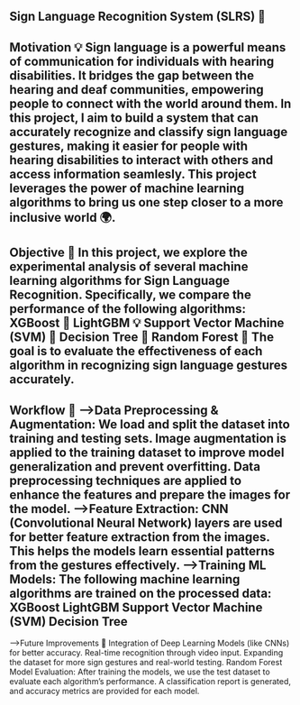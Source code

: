 Sign Language Recognition System (SLRS) 🤖
-----------------------
Motivation 💡
Sign language is a powerful means of communication for individuals with hearing disabilities. It bridges the gap between the hearing and deaf communities, empowering people to connect with the world around them. 
In this project, I aim to build a system that can accurately recognize and classify sign language gestures, making it easier for people with hearing disabilities to interact with others and access information seamlesly.
This project leverages the power of machine learning algorithms to bring us one step closer to a more inclusive world 🌍.
-----------------------
Objective 🎯
In this project, we explore the experimental analysis of several machine learning algorithms for Sign Language Recognition. Specifically, we compare the performance of the following algorithms:
XGBoost 🌱
LightGBM 💡
Support Vector Machine (SVM) 🔲
Decision Tree 🌳
Random Forest 🌲
The goal is to evaluate the effectiveness of each algorithm in recognizing sign language gestures accurately.
------------------------
Workflow 🔄
-->Data Preprocessing & Augmentation:
We load and split the dataset into training and testing sets.
Image augmentation is applied to the training dataset to improve model generalization and prevent overfitting.
Data preprocessing techniques are applied to enhance the features and prepare the images for the model.
-->Feature Extraction:
CNN (Convolutional Neural Network) layers are used for better feature extraction from the images. This helps the models learn essential patterns from the gestures effectively.
-->Training ML Models:
The following machine learning algorithms are trained on the processed data:
XGBoost
LightGBM
Support Vector Machine (SVM)
Decision Tree
-----------------------------
-->Future Improvements 🚀
Integration of Deep Learning Models (like CNNs) for better accuracy.
Real-time recognition through video input.
Expanding the dataset for more sign gestures and real-world testing.
Random Forest
Model Evaluation:
After training the models, we use the test dataset to evaluate each algorithm’s performance.
A classification report is generated, and accuracy metrics are provided for each model.
